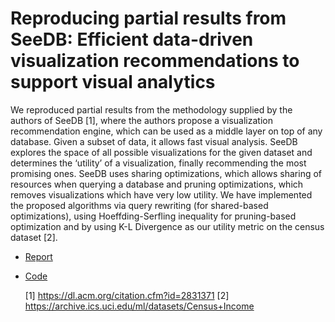 # Reproducing partial results from SeeDB: Efficient data-driven visualization recommendations to support visual analytics

We reproduced partial results from the methodology supplied by the authors of SeeDB [1], where the authors propose a visualization recommendation engine, which can be used as a middle layer on top of any database. Given a subset of data, it allows fast visual analysis. SeeDB explores the space of all possible visualizations for the given dataset and determines the ‘utility’ of a visualization, finally recommending the most promising ones. SeeDB uses sharing optimizations, which allows sharing of resources when querying a database and pruning optimizations, which removes visualizations which have very low utility. We have implemented the proposed algorithms via query rewriting (for shared-based optimizations), using Hoeffding-Serfling inequality for pruning-based optimization and by using K-L Divergence as our utility metric on the census dataset [2].

* [Report](https://github.com/1310aditya/SeeDB-Results-Reproduction-Using-Census-Data/blob/master/Report.pdf)
* [Code](https://github.com/1310aditya/SeeDB-Results-Reproduction-Using-Census-Data/blob/master/Code/645_SeeDB_total_dataset.ipynb)

	[1] https://dl.acm.org/citation.cfm?id=2831371
	[2] https://archive.ics.uci.edu/ml/datasets/Census+Income